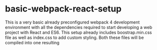 # basic-webpack-react-setup

This is a very basic already preconfigured webpack 4 development environment with all the dependencies required to start developing a web project with React and ES6. This setup already includes boostrap.min.css file as well as index.css to add custom styling. Both these files will be compiled into one resulting <style> tag. But there's no support for SASS and POSTCSS compiling, just raw css.

All you have to do is just clone the repo and recreate the node_modules folder with 'npm install' command and you are good to go.

To start the webpack-dev-server run 'npm start'. For development purposes, the final bundles will be served from the memory. To create production bundles, run 'npm run build'. Webpack will output them into the 'dist' folder. And you just reference those files inside index.html:
&lt;link rel="stylesheet" type="text/css" href="dist/style.css"&gt;
<script type="text/javascript" src="dist/main.js"></script>


